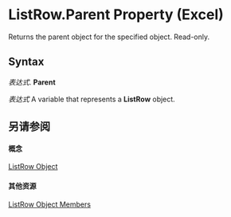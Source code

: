 
# ListRow.Parent Property (Excel)

Returns the parent object for the specified object. Read-only.


## Syntax

 _表达式_. **Parent**

 _表达式_ A variable that represents a **ListRow** object.


## 另请参阅


#### 概念


[ListRow Object](ba3e4215-14b6-3dca-82d0-0951f9f2fc3e.md)
#### 其他资源


[ListRow Object Members](http://msdn.microsoft.com/library/cd5e2170-7193-d865-f9f4-ce247e27c2f9%28Office.15%29.aspx)